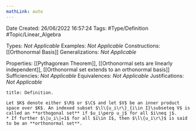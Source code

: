 ```yaml
---
mathLink: auto
---
```


<div class="topSpace"></div>

Date Created: 26/06/2022 16:57:24
Tags: #Type/Definition #Topic/Linear_Algebra

Types: <i>Not Applicable</i>
Examples: <i>Not Applicable</i>
Constructions: [[Orthonormal Basis]]
Generalizations: <i>Not Applicable</i>

Properties: [[Pythagorean Theorem]], [[Orthonormal sets are linearly independent]], [[Orthonormal set extends to an orthonormal basis]]
Sufficiencies: <i>Not Applicable</i>
Equivalences: <i>Not Applicable</i>
Justifications: <i>Not Applicable</i>

``` ad-Definition
title: Definition.

Let $K$ denote either $\R$ or $\C$ and let $V$ be an inner product space over $K$. An indexed subset $\l\{u_i\r\}_{i\in I}\subseteq V$ is called an **orthogonal set** if $u_i\perp u_j$ for all $i\neq j$.
* If further $\|u_i\|=1$ for all $i\in I$, then $\l\{u_i\r\}$ is said to be an **orthonormal set**.

```
